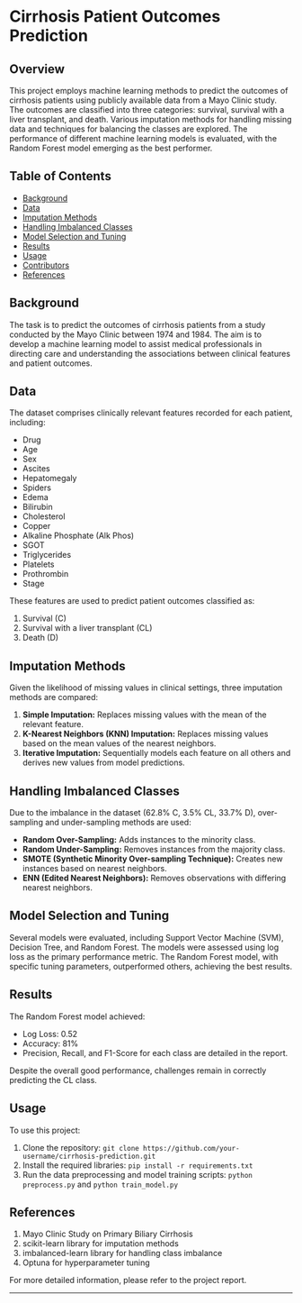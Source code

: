# Cirrhosis Patient Outcomes Prediction

## Overview

This project employs machine learning methods to predict the outcomes of cirrhosis patients using publicly available data from a Mayo Clinic study. The outcomes are classified into three categories: survival, survival with a liver transplant, and death. Various imputation methods for handling missing data and techniques for balancing the classes are explored. The performance of different machine learning models is evaluated, with the Random Forest model emerging as the best performer.

## Table of Contents

- [Background](#background)
- [Data](#data)
- [Imputation Methods](#imputation-methods)
- [Handling Imbalanced Classes](#handling-imbalanced-classes)
- [Model Selection and Tuning](#model-selection-and-tuning)
- [Results](#results)
- [Usage](#usage)
- [Contributors](#contributors)
- [References](#references)

## Background

The task is to predict the outcomes of cirrhosis patients from a study conducted by the Mayo Clinic between 1974 and 1984. The aim is to develop a machine learning model to assist medical professionals in directing care and understanding the associations between clinical features and patient outcomes.

## Data

The dataset comprises clinically relevant features recorded for each patient, including:
- Drug
- Age
- Sex
- Ascites
- Hepatomegaly
- Spiders
- Edema
- Bilirubin
- Cholesterol
- Copper
- Alkaline Phosphate (Alk Phos)
- SGOT
- Triglycerides
- Platelets
- Prothrombin
- Stage

These features are used to predict patient outcomes classified as:
1. Survival (C)
2. Survival with a liver transplant (CL)
3. Death (D)

## Imputation Methods

Given the likelihood of missing values in clinical settings, three imputation methods are compared:
1. **Simple Imputation:** Replaces missing values with the mean of the relevant feature.
2. **K-Nearest Neighbors (KNN) Imputation:** Replaces missing values based on the mean values of the nearest neighbors.
3. **Iterative Imputation:** Sequentially models each feature on all others and derives new values from model predictions.

## Handling Imbalanced Classes

Due to the imbalance in the dataset (62.8% C, 3.5% CL, 33.7% D), over-sampling and under-sampling methods are used:
- **Random Over-Sampling:** Adds instances to the minority class.
- **Random Under-Sampling:** Removes instances from the majority class.
- **SMOTE (Synthetic Minority Over-sampling Technique):** Creates new instances based on nearest neighbors.
- **ENN (Edited Nearest Neighbors):** Removes observations with differing nearest neighbors.

## Model Selection and Tuning

Several models were evaluated, including Support Vector Machine (SVM), Decision Tree, and Random Forest. The models were assessed using log loss as the primary performance metric. The Random Forest model, with specific tuning parameters, outperformed others, achieving the best results.

## Results

The Random Forest model achieved:
- Log Loss: 0.52
- Accuracy: 81%
- Precision, Recall, and F1-Score for each class are detailed in the report.

Despite the overall good performance, challenges remain in correctly predicting the CL class.

## Usage

To use this project:
1. Clone the repository: `git clone https://github.com/your-username/cirrhosis-prediction.git`
2. Install the required libraries: `pip install -r requirements.txt`
3. Run the data preprocessing and model training scripts: `python preprocess.py` and `python train_model.py`

## References

1. Mayo Clinic Study on Primary Biliary Cirrhosis
2. scikit-learn library for imputation methods
3. imbalanced-learn library for handling class imbalance
4. Optuna for hyperparameter tuning

For more detailed information, please refer to the project report.

---

